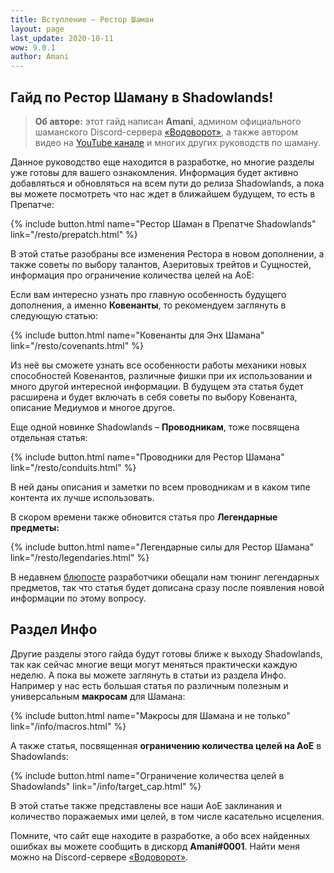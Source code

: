 ```yaml
---
title: Вступление – Рестор Шаман
layout: page
last_update: 2020-10-11 
wow: 9.0.1
author: Amani
---
```

## Гайд по Рестор Шаману в Shadowlands!

> **Об авторе:** этот гайд написан **Amani**, админом официального шаманского Discord-сервера [«Водоворот»](https://discord.gg/8Bag6kT), а также автором видео на [YouTube канале](https://youtube.com/channel/UC5IikzgR1TeED-DxPLqISHg) и многих других руководств по шаману. 

Данное руководство еще находится в разработке, но многие разделы уже готовы для вашего ознакомления. Информация будет активно добавляться и обновляться на всем пути до релиза Shadowlands, а пока вы можете посмотреть что нас ждет в ближайшем будущем, то есть в Препатче:

{% include button.html name="Рестор Шаман в Препатче Shadowlands" link="/resto/prepatch.html" %}  

<p></p>

В этой статье разобраны все изменения Рестора в новом дополнении, а также советы по выбору талантов, Азеритовых трейтов и Сущностей, информация про ограничение количества целей на АоЕ:

Если вам интересно узнать про главную особенность будущего дополнения, а именно **Ковенанты**, то рекомендуем заглянуть в следующую статью:

{% include button.html name="Ковенанты для Энх Шамана" link="/resto/covenants.html" %}  

<p></p>

Из неё вы сможете узнать все особенности работы механики новых способностей Ковенантов, различные фишки при их использовании и много другой интересной информации. В будущем эта статья будет расширена и будет включать в себя советы по выбору Ковенанта, описание Медиумов и многое другое.

Еще одной новинке Shadowlands – **Проводникам**, тоже посвящена отдельная статья:

{% include button.html name="Проводники для Рестор Шамана" link="/resto/conduits.html" %}

<p></p>

В ней даны описания и заметки по всем проводникам и в каком типе контента их лучше использовать.

В скором времени также обновится статья про **Легендарные предметы:**

{% include button.html name="Легендарные силы для Рестор Шамана" link="/resto/legendaries.html" %}

<p></p>

В недавнем [блюпосте](https://www.wowhead.com/bluetracker?topic=190159&region=eu) разработчики обещали нам тюнинг легендарных предметов, так что статья будет дописана сразу после появления новой информации по этому вопросу.

## Раздел Инфо

Другие разделы этого гайда будут готовы ближе к выходу Shadowlands, так как сейчас многие вещи могут меняться практически каждую неделю. А пока вы можете заглянуть в  статьи из раздела Инфо. Например у нас есть большая статья по различным полезным и универсальным **макросам** для Шамана:

{% include button.html name="Макросы для Шамана и не только" link="/info/macros.html" %}

<p></p>

А также статья, посвященная **ограничению количества целей на АоЕ** в Shadowlands:

{% include button.html name="Ограничение количества целей в Shadowlands" link="/info/target_cap.html" %}

<p></p>

В этой статье также представлены все наши АоЕ заклинания и количество поражаемых ими целей, в том числе касательно исцеления.

Помните, что сайт еще находите в разработке, а обо всех найденных ошибках вы можете сообщить в дискорд **Amani#0001**. Найти меня можно на Discord-сервере [«Водоворот»](https://discord.gg/8Bag6kT).
